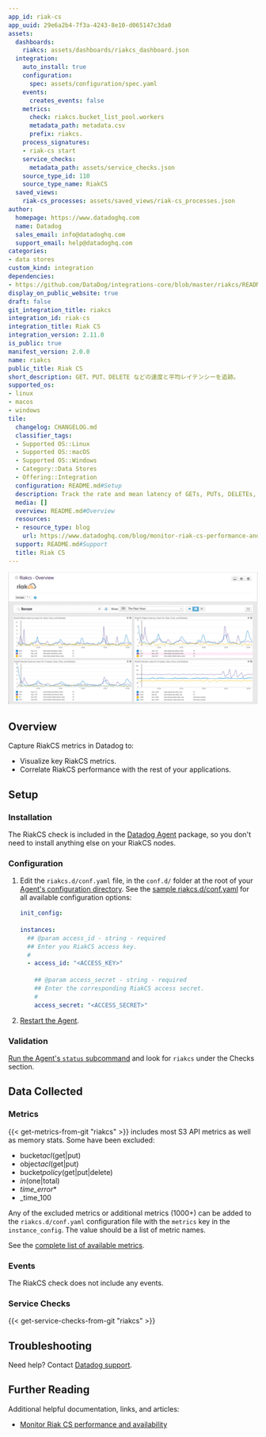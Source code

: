 ```yaml
---
app_id: riak-cs
app_uuid: 29e6a2b4-7f3a-4243-8e10-d065147c3da0
assets:
  dashboards:
    riakcs: assets/dashboards/riakcs_dashboard.json
  integration:
    auto_install: true
    configuration:
      spec: assets/configuration/spec.yaml
    events:
      creates_events: false
    metrics:
      check: riakcs.bucket_list_pool.workers
      metadata_path: metadata.csv
      prefix: riakcs.
    process_signatures:
    - riak-cs start
    service_checks:
      metadata_path: assets/service_checks.json
    source_type_id: 110
    source_type_name: RiakCS
  saved_views:
    riak-cs_processes: assets/saved_views/riak-cs_processes.json
author:
  homepage: https://www.datadoghq.com
  name: Datadog
  sales_email: info@datadoghq.com
  support_email: help@datadoghq.com
categories:
- data stores
custom_kind: integration
dependencies:
- https://github.com/DataDog/integrations-core/blob/master/riakcs/README.md
display_on_public_website: true
draft: false
git_integration_title: riakcs
integration_id: riak-cs
integration_title: Riak CS
integration_version: 2.11.0
is_public: true
manifest_version: 2.0.0
name: riakcs
public_title: Riak CS
short_description: GET、PUT、DELETE などの速度と平均レイテンシーを追跡。
supported_os:
- linux
- macos
- windows
tile:
  changelog: CHANGELOG.md
  classifier_tags:
  - Supported OS::Linux
  - Supported OS::macOS
  - Supported OS::Windows
  - Category::Data Stores
  - Offering::Integration
  configuration: README.md#Setup
  description: Track the rate and mean latency of GETs, PUTs, DELETEs, and other operations.
  media: []
  overview: README.md#Overview
  resources:
  - resource_type: blog
    url: https://www.datadoghq.com/blog/monitor-riak-cs-performance-and-availability
  support: README.md#Support
  title: Riak CS
---
```


<!--  SOURCED FROM https://github.com/DataDog/integrations-core -->


![RiakCS Dashboard][1]

## Overview

Capture RiakCS metrics in Datadog to:

- Visualize key RiakCS metrics.
- Correlate RiakCS performance with the rest of your applications.

## Setup

### Installation

The RiakCS check is included in the [Datadog Agent][2] package, so you don't need to install anything else on your RiakCS nodes.

### Configuration

1. Edit the `riakcs.d/conf.yaml` file, in the `conf.d/` folder at the root of your [Agent's configuration directory][3]. See the [sample riakcs.d/conf.yaml][4] for all available configuration options:

   ```yaml
   init_config:

   instances:
     ## @param access_id - string - required
     ## Enter you RiakCS access key.
     #
     - access_id: "<ACCESS_KEY>"

       ## @param access_secret - string - required
       ## Enter the corresponding RiakCS access secret.
       #
       access_secret: "<ACCESS_SECRET>"
   ```

2. [Restart the Agent][5].

### Validation

[Run the Agent's `status` subcommand][6] and look for `riakcs` under the Checks section.

## Data Collected

### Metrics
{{< get-metrics-from-git "riakcs" >}}
 includes most S3 API metrics as well as memory stats. Some have been excluded:

- bucket*acl*(get|put)
- object*acl*(get|put)
- bucket*policy*(get|put|delete)
- _in_(one|total)
- _time_error_\*
- \_time_100

Any of the excluded metrics or additional metrics (1000+) can be added to the `riakcs.d/conf.yaml` configuration file with the `metrics` key in the `instance_config`. The value should be a list of metric names.

See the [complete list of available metrics][8].

### Events

The RiakCS check does not include any events.

### Service Checks
{{< get-service-checks-from-git "riakcs" >}}


## Troubleshooting

Need help? Contact [Datadog support][10].

## Further Reading

Additional helpful documentation, links, and articles:

- [Monitor Riak CS performance and availability][11]

[1]: https://raw.githubusercontent.com/DataDog/integrations-core/master/riakcs/images/riakcs_dashboard.png
[2]: https://app.datadoghq.com/account/settings/agent/latest
[3]: https://docs.datadoghq.com/ja/agent/guide/agent-configuration-files/#agent-configuration-directory
[4]: https://github.com/DataDog/integrations-core/blob/master/riakcs/datadog_checks/riakcs/data/conf.yaml.example
[5]: https://docs.datadoghq.com/ja/agent/guide/agent-commands/#start-stop-and-restart-the-agent
[6]: https://docs.datadoghq.com/ja/agent/guide/agent-commands/#agent-status-and-information
[7]: https://github.com/DataDog/integrations-core/blob/master/riakcs/metadata.csv
[8]: https://github.com/basho/riak_cs/wiki/Riak-cs-and-stanchion-metrics
[9]: https://github.com/DataDog/integrations-core/blob/master/riakcs/assets/service_checks.json
[10]: https://docs.datadoghq.com/ja/help/
[11]: https://www.datadoghq.com/blog/monitor-riak-cs-performance-and-availability
